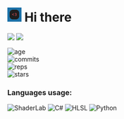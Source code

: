 # <img src="https://github.com/REgorion/REgorion/blob/main/utlogo.gif" width="32px"> Hi there 
<img src="https://visitor-badge.glitch.me/badge?page_id=REgorion.visitor-badge&color=5194f0" /> <img src="https://img.shields.io/github/followers/REgorion?style=social" />

![age](https://img.shields.io/static/v1?style=for-the-badge&label=Account%20age%3A&color=555&labelColor=%23ffd33d&message=4%20years)<br/>
![commits](https://img.shields.io/static/v1?style=for-the-badge&label=Сommits%3A&color=555&labelColor=%230366d6&message=141)<br/>
![reps](https://img.shields.io/static/v1?style=for-the-badge&label=Repos%3A&color=555&labelColor=%236a737d&message=7)<br/>
![stars](https://img.shields.io/static/v1?style=for-the-badge&label=Stars%3A&color=555&labelColor=%23fff5b1&message=1%20recived)<br/>


### Languages usage:
![ShaderLab](https://img.shields.io/static/v1?style=flat&label=ShaderLab&color=555&labelColor=%23ededed&message=53.7%25)
![C#](https://img.shields.io/static/v1?style=flat&label=C%23&color=555&labelColor=%23178600&message=36.6%25)
![HLSL](https://img.shields.io/static/v1?style=flat&label=HLSL&color=555&labelColor=%23ededed&message=9.3%25)
![Python](https://img.shields.io/static/v1?style=flat&label=Python&color=555&labelColor=%233572A5&message=0.2%25)
